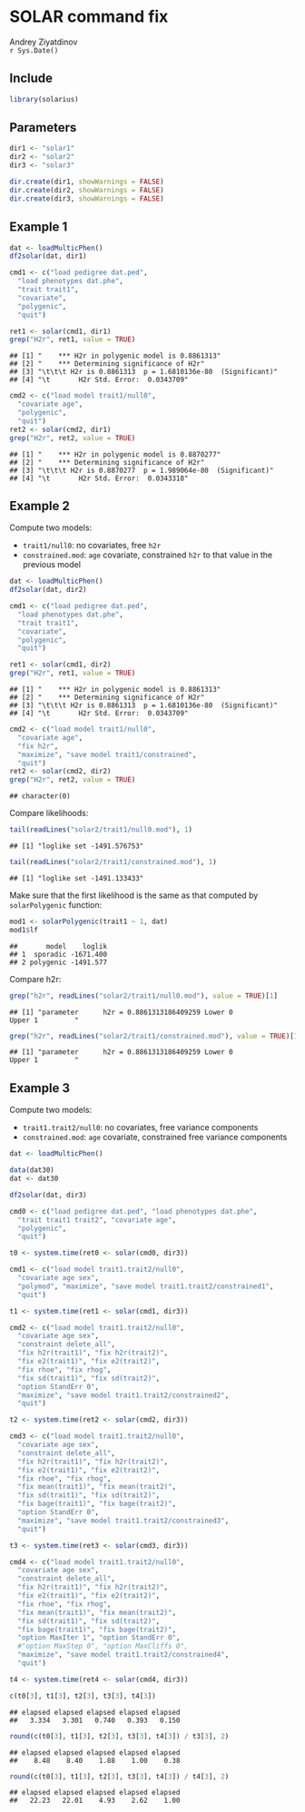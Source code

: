 # SOLAR command fix
Andrey Ziyatdinov  
`r Sys.Date()`  


## Include


```r
library(solarius)
```

## Parameters


```r
dir1 <- "solar1"
dir2 <- "solar2"
dir3 <- "solar3"
```


```r
dir.create(dir1, showWarnings = FALSE)
dir.create(dir2, showWarnings = FALSE)
dir.create(dir3, showWarnings = FALSE)
```


## Example 1


```r
dat <- loadMulticPhen()
df2solar(dat, dir1)

cmd1 <- c("load pedigree dat.ped", 
  "load phenotypes dat.phe",
  "trait trait1",
  "covariate",
  "polygenic",
  "quit")

ret1 <- solar(cmd1, dir1)
grep("H2r", ret1, value = TRUE)
```

```
## [1] "    *** H2r in polygenic model is 0.8861313"              
## [2] "    *** Determining significance of H2r"                  
## [3] "\t\t\t H2r is 0.8861313  p = 1.6810136e-80  (Significant)"
## [4] "\t       H2r Std. Error:  0.0343709"
```

```r
cmd2 <- c("load model trait1/null0",
  "covariate age",
  "polygenic",
  "quit")
ret2 <- solar(cmd2, dir1)
grep("H2r", ret2, value = TRUE)
```

```
## [1] "    *** H2r in polygenic model is 0.8870277"             
## [2] "    *** Determining significance of H2r"                 
## [3] "\t\t\t H2r is 0.8870277  p = 1.989064e-80  (Significant)"
## [4] "\t       H2r Std. Error:  0.0343318"
```

## Example 2

Compute two models:

* `trait1/null0`: no covariates, free `h2r`
* `constrained.mod`: `age` covariate, constrained `h2r` to that value in the previous model


```r
dat <- loadMulticPhen()
df2solar(dat, dir2)

cmd1 <- c("load pedigree dat.ped", 
  "load phenotypes dat.phe",
  "trait trait1",
  "covariate",
  "polygenic",
  "quit")

ret1 <- solar(cmd1, dir2)
grep("H2r", ret1, value = TRUE)
```

```
## [1] "    *** H2r in polygenic model is 0.8861313"              
## [2] "    *** Determining significance of H2r"                  
## [3] "\t\t\t H2r is 0.8861313  p = 1.6810136e-80  (Significant)"
## [4] "\t       H2r Std. Error:  0.0343709"
```

```r
cmd2 <- c("load model trait1/null0",
  "covariate age",
  "fix h2r",
  "maximize", "save model trait1/constrained",
  "quit")
ret2 <- solar(cmd2, dir2)
grep("H2r", ret2, value = TRUE)
```

```
## character(0)
```

Compare likelihoods:


```r
tail(readLines("solar2/trait1/null0.mod"), 1)
```

```
## [1] "loglike set -1491.576753"
```

```r
tail(readLines("solar2/trait1/constrained.mod"), 1)
```

```
## [1] "loglike set -1491.133433"
```

Make sure that the first likelihood is the same as that computed by `solarPolygenic` function:


```r
mod1 <- solarPolygenic(trait1 ~ 1, dat)
mod1$lf
```

```
##       model    loglik
## 1  sporadic -1671.400
## 2 polygenic -1491.577
```

Compare h2r:


```r
grep("h2r", readLines("solar2/trait1/null0.mod"), value = TRUE)[1]
```

```
## [1] "parameter      h2r = 0.8861313186409259 Lower 0           Upper 1         "
```

```r
grep("h2r", readLines("solar2/trait1/constrained.mod"), value = TRUE)[1]
```

```
## [1] "parameter      h2r = 0.8861313186409259 Lower 0           Upper 1         "
```

## Example 3

Compute two models:

* `trait1.trait2/null0`: no covariates, free variance components
* `constrained.mod`: `age` covariate, constrained free variance components


```r
dat <- loadMulticPhen()

data(dat30)
dat <- dat30

df2solar(dat, dir3)

cmd0 <- c("load pedigree dat.ped", "load phenotypes dat.phe",
  "trait trait1 trait2", "covariate age",
  "polygenic", 
  "quit")

t0 <- system.time(ret0 <- solar(cmd0, dir3))

cmd1 <- c("load model trait1.trait2/null0",
  "covariate age sex",
  "polymod", "maximize", "save model trait1.trait2/constrained1",
  "quit")

t1 <- system.time(ret1 <- solar(cmd1, dir3))

cmd2 <- c("load model trait1.trait2/null0",
  "covariate age sex",
  "constraint delete_all",
  "fix h2r(trait1)", "fix h2r(trait2)",
  "fix e2(trait1)", "fix e2(trait2)",  
  "fix rhoe", "fix rhog",
  "fix sd(trait1)", "fix sd(trait2)",
  "option StandErr 0",
  "maximize", "save model trait1.trait2/constrained2",
  "quit")

t2 <- system.time(ret2 <- solar(cmd2, dir3))

cmd3 <- c("load model trait1.trait2/null0",
  "covariate age sex",
  "constraint delete_all",
  "fix h2r(trait1)", "fix h2r(trait2)",
  "fix e2(trait1)", "fix e2(trait2)",  
  "fix rhoe", "fix rhog",
  "fix mean(trait1)", "fix mean(trait2)",  
  "fix sd(trait1)", "fix sd(trait2)",  
  "fix bage(trait1)", "fix bage(trait2)",  
  "option StandErr 0",
  "maximize", "save model trait1.trait2/constrained3",
  "quit")

t3 <- system.time(ret3 <- solar(cmd3, dir3))

cmd4 <- c("load model trait1.trait2/null0",
  "covariate age sex",
  "constraint delete_all",
  "fix h2r(trait1)", "fix h2r(trait2)",
  "fix e2(trait1)", "fix e2(trait2)",  
  "fix rhoe", "fix rhog",
  "fix mean(trait1)", "fix mean(trait2)",  
  "fix sd(trait1)", "fix sd(trait2)",  
  "fix bage(trait1)", "fix bage(trait2)",  
  "option MaxIter 1", "option StandErr 0",
  #"option MaxStep 0", "option MaxCliffs 0",
  "maximize", "save model trait1.trait2/constrained4",
  "quit")

t4 <- system.time(ret4 <- solar(cmd4, dir3))
```


```r
c(t0[3], t1[3], t2[3], t3[3], t4[3])
```

```
## elapsed elapsed elapsed elapsed elapsed 
##   3.334   3.301   0.740   0.393   0.150
```


```r
round(c(t0[3], t1[3], t2[3], t3[3], t4[3]) / t3[3], 2)
```

```
## elapsed elapsed elapsed elapsed elapsed 
##    8.48    8.40    1.88    1.00    0.38
```



```r
round(c(t0[3], t1[3], t2[3], t3[3], t4[3]) / t4[3], 2)
```

```
## elapsed elapsed elapsed elapsed elapsed 
##   22.23   22.01    4.93    2.62    1.00
```
